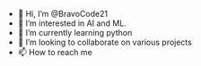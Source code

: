 - 👋 Hi, I’m @BravoCode21
- 👀 I’m interested in AI and ML. 
- 🌱 I’m currently learning python
- 💞️ I’m looking to collaborate on various projects
- 📫 How to reach me 
<!---
BravoCode21/BravoCode21 is a ✨ special ✨ repository because its `README.md` (this file) appears on your GitHub profile.
You can click the Preview link to take a look at your changes.
--->
